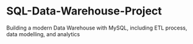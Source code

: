 # SQL-Data-Warehouse-Project
Building a modern Data Warehouse with MySQL, including ETL process, data modelling, and analytics
